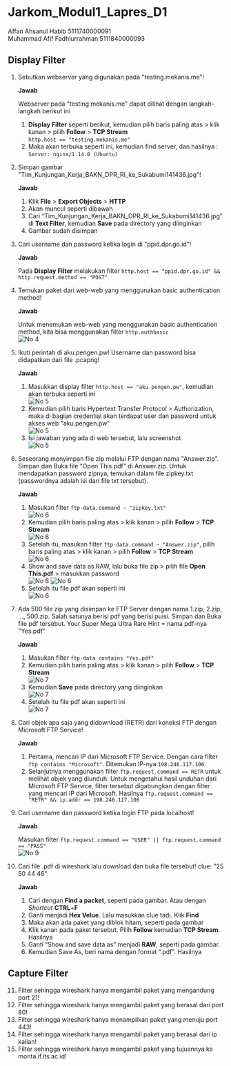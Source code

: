 # Jarkom_Modul1_Lapres_D1

Affan Ahsanul Habib 5111740000091  
Muhammad Afif Fadhlurrahman 5111840000093

## Display Filter

1. Sebutkan webserver yang digunakan pada "testing.mekanis.me"!

	**Jawab**

	Webserver pada "testing.mekanis.me" dapat dilihat dengan langkah-langkah berikut ini  
	1. **Display Filter** seperti berikut, kemudian pilih baris paling atas > klik kanan > pilih **Follow** > **TCP Stream**  
		`http.host == "testing.mekanis.me"`  
	2. Maka akan terbuka seperti ini, kemudian find server, dan hasilnya : `Server: nginx/1.14.0 (Ubuntu)`

2. Simpan gambar "Tim_Kunjungan_Kerja_BAKN_DPR_RI_ke_Sukabumi141436.jpg"!

	**Jawab**

	1. Klik **File** > **Export Objects** > **HTTP**  
	2. Akan muncul seperti dibawah  
	3. Cari “Tim_Kunjungan_Kerja_BAKN_DPR_RI_ke_Sukabumi141436.jpg” di **Text Filter**, kemudian **Save** pada directory yang diinginkan  
	4. Gambar sudah disimpan

3. Cari username dan password ketika login di "ppid.dpr.go.id"!

	**Jawab**

	Pada **Display Filter** melakukan filter `http.host == "ppid.dpr.go.id" && http.request.method == "POST"`

4. Temukan paket dari web-web yang menggunakan basic authentication method!
	
	**Jawab**
	
	Untuk menemukan web-web yang menggunakan basic authentication method, kita bisa menggunakan filter `http.authbasic` <br>
	![No 4](https://github.com/afiffadhlurrahman/Jarkom_Modul1_Lapres_D1/blob/main/img/4a.png)
	
5. Ikuti perintah di aku.pengen.pw! Username dan password bisa didapatkan dari file .pcapng!
	
	**Jawab**
	
	1. Masukkan display filter `http.host == "aku.pengen.pw"`, kemudian akan terbuka seperti ini <br>
	![No 5](https://github.com/afiffadhlurrahman/Jarkom_Modul1_Lapres_D1/blob/main/img/5a.png)
	2. Kemudian pilih baris Hypertext Transfer Protocol > Authorization,  maka di bagian credential akan terdapat user dan password untuk akses web "aku.pengen.pw"<br>
	![No 5](https://github.com/afiffadhlurrahman/Jarkom_Modul1_Lapres_D1/blob/main/img/5b.png)
	3. Isi jawaban yang ada di web tersebut, lalu screenshot <br>
	![No 5](https://github.com/afiffadhlurrahman/Jarkom_Modul1_Lapres_D1/blob/main/img/5c.png)
	
6. Seseorang menyimpan file zip melalui FTP dengan nama "Answer.zip". Simpan dan Buka file "Open This.pdf" di Answer.zip. Untuk mendapatkan password zipnya, temukan dalam file zipkey.txt (passwordnya adalah isi dari file txt tersebut).
	
	**Jawab**
	
	1. Masukan filter `ftp-data.command ~ "zipkey.txt"` <br>
	![No 6](https://github.com/afiffadhlurrahman/Jarkom_Modul1_Lapres_D1/blob/main/img/6a.png)
	2. Kemudian pilih baris paling atas > klik kanan > pilih **Follow** > **TCP Stream** <br>
	![No 6](https://github.com/afiffadhlurrahman/Jarkom_Modul1_Lapres_D1/blob/main/img/6b.png)
	3. Setelah itu, masukan filter `ftp-data.command ~ "Answer.zip"`, pilih baris paling atas > klik kanan > pilih **Follow** > **TCP Stream** <br>
	![No 6](https://github.com/afiffadhlurrahman/Jarkom_Modul1_Lapres_D1/blob/main/img/6c.png)
	4. Show and save data as RAW, lalu buka file zip > pilih file **Open This.pdf** > masukkan password <br>
	![No 6](https://github.com/afiffadhlurrahman/Jarkom_Modul1_Lapres_D1/blob/main/img/6d.png)
	![No 6](https://github.com/afiffadhlurrahman/Jarkom_Modul1_Lapres_D1/blob/main/img/6e.png)
	5. Setelah itu file pdf akan seperti ini <br>
	![No 6](https://github.com/afiffadhlurrahman/Jarkom_Modul1_Lapres_D1/blob/main/img/6f.png)

7. Ada 500 file zip yang disimpan ke FTP Server dengan nama 1.zip, 2.zip, ..., 500.zip. Salah satunya berisi pdf yang berisi puisi. Simpan dan Buka file pdf tersebut.
Your Super Mega Ultra Rare Hint = nama pdf-nya "Yes.pdf"
	
	**Jawab**
	
	1. Masukan filter `ftp-data contains "Yes.pdf"` <br>
	2. Kemudian pilih baris paling atas > klik kanan > pilih **Follow** > **TCP Stream** <br>
	![No 7](https://github.com/afiffadhlurrahman/Jarkom_Modul1_Lapres_D1/blob/main/img/7a.png)
	3. Kemudian **Save** pada directory yang diinginkan <br>
	![No 7](https://github.com/afiffadhlurrahman/Jarkom_Modul1_Lapres_D1/blob/main/img/7b.png)
	4. Setelah itu file pdf akan seperti ini <br>
	![No 7](https://github.com/afiffadhlurrahman/Jarkom_Modul1_Lapres_D1/blob/main/img/7c.png)

8. Cari objek apa saja yang didownload (RETR) dari koneksi FTP dengan Microsoft FTP Service!

	**Jawab**
	
	1. Pertama, mencari IP dari Microsoft FTP Service. Dengan cara filter `ftp contains "Microsoft"`. Ditemukan IP-nya `198.246.117.106`  
	2. Selanjutnya menggunakan filter `ftp.request.command == RETR` untuk melihat objek yang diunduh. Untuk mengetahui hasil unduhan dari Microsoft FTP Service, filter tersebut digabungkan dengan filter yang mencari IP dari Microsoft. Hasilnya `ftp.request.command == "RETR" && ip.addr == 198.246.117.106`

9. Cari username dan password ketika login FTP pada localhost!
	
	**Jawab**
	
	Masukan filter `ftp.request.command == "USER" || ftp.request.command == "PASS"` <br>
	![No 9](https://github.com/afiffadhlurrahman/Jarkom_Modul1_Lapres_D1/blob/main/img/9a.png)
	
10. Cari file .pdf di wireshark lalu download dan buka file tersebut!
clue: "25 50 44 46"

	**Jawab**

	1. Cari dengan **Find a packet**, seperti pada gambar. Atau dengan *Shortcut* **CTRL**+**F**  
	2. Ganti menjadi **Hex Velue**. Lalu masukkan clue tadi. Klik **Find**  
	3. Maka akan ada paket yang diblok hitam, seperti pada gambar  
	4. Klik kanan pada paket tersebut. Pilih **Follow** kemudian **TCP Stream**. Hasilnya  
	5. Ganti “Show and save data as” menjadi **RAW**, seperti pada gambar.  
	6. Kemudian Save As, beri nama dengan format “.pdf”. Hasilnya  

## Capture Filter
11. Filter sehingga wireshark hanya mengambil paket yang mengandung port 21!
12. Filter sehingga wireshark hanya mengambil paket yang berasal dari port 80!
13. Filter sehingga wireshark hanya menampilkan paket yang menuju port 443!
14. Filter sehingga wireshark hanya mengambil paket yang berasal dari ip kalian!
15. Filter sehingga wireshark hanya mengambil paket yang tujuannya ke monta.if.its.ac.id!
